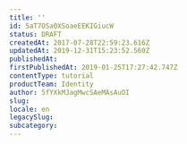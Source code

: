 ```yaml
---
title: ''
id: 5aT7OSa0XSoaeEEKIGiucW
status: DRAFT
createdAt: 2017-07-28T22:59:23.616Z
updatedAt: 2019-12-31T15:23:52.560Z
publishedAt: 
firstPublishedAt: 2019-01-25T17:27:42.747Z
contentType: tutorial
productTeam: Identity
author: 5fYXkMJagMwcSAeMAsAuOI
slug: 
locale: en
legacySlug: 
subcategory: 
---
```



